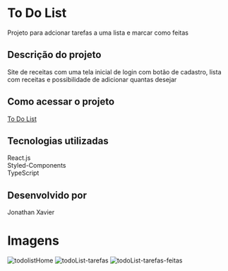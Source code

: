 # To Do List

Projeto para adcionar tarefas a uma lista e marcar como feitas

## Descrição do projeto
Site de receitas com uma tela inicial de login com botão de cadastro, lista com receitas e possibilidade de adicionar quantas desejar

## Como acessar o projeto
<a href="https://smoggy-opinion.surge.sh/">To Do List</a>

## Tecnologias utilizadas

React.js <br/>
Styled-Components <br/>
TypeScript<br/>

## Desenvolvido por 
Jonathan Xavier

# Imagens

![todolistHome](https://user-images.githubusercontent.com/83797545/137037098-91cb1136-52da-4b0b-bcc8-6b1d806ac644.png)
![todoList-tarefas](https://user-images.githubusercontent.com/83797545/137037103-eae36b2b-5629-4dff-862a-dbfca046e24a.png)
![todoList-tarefas-feitas](https://user-images.githubusercontent.com/83797545/137037104-ccab69c0-5b15-49b2-85b0-be2cfea32f2e.png)
